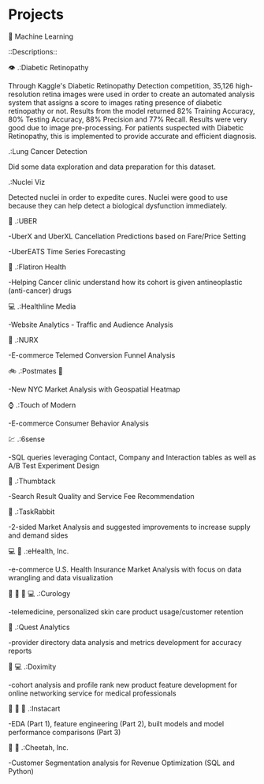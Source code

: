 # Projects
:robot: Machine Learning

::Descriptions::

:eye: .:Diabetic Retinopathy

Through	Kaggle's	Diabetic	Retinopathy	Detection	competition, 35,126	high-resolution retina images were used in	order	to	create	an	automated	analysis	system	that	assigns	a	score	to	images rating	presence	of	diabetic	retinopathy or not. Results	from	the	model	returned	82%	Training	Accuracy,	80%	Testing	Accuracy,	88%	Precision and	77%	Recall.	Results	were	very	good	due	to	image	pre-processing.	For	patients	suspected with	Diabetic	Retinopathy,	this	is	implemented	to	provide	accurate	and	efficient	diagnosis.	

.:Lung Cancer Detection

Did some data exploration and data preparation for this dataset.

.:Nuclei Viz

Detected nuclei in order to expedite cures. Nuclei were good to use because they can help detect a biological dysfunction immediately.
                                                                                                                                                                                                                               
:car: .:UBER

-UberX and UberXL Cancellation Predictions based on Fare/Price Setting

-UberEATS Time Series Forecasting

:hospital: .:Flatiron Health

-Helping Cancer clinic understand how its cohort is given antineoplastic (anti-cancer) drugs

:computer: .:Healthline Media

-Website Analytics - Traffic and Audience Analysis

:pill: .:NURX

-E-commerce Telemed Conversion Funnel Analysis

:bike: .:Postmates :taco:

-New NYC Market Analysis with Geospatial Heatmap

:watch: .:Touch of Modern

-E-commerce Consumer Behavior Analysis

:chart: .:6sense

-SQL queries leveraging Contact, Company and Interaction tables as well as A/B Test Experiment Design

:hammer: .:Thumbtack 

-Search Result Quality and Service Fee Recommendation

:truck: .:TaskRabbit

-2-sided Market Analysis and suggested improvements to increase supply and demand sides

:computer: :hospital: .:eHealth, Inc.

-e-commerce U.S. Health Insurance Market Analysis with focus on data wrangling and data visualization

:girl: :pill: :convenience_store: :computer: .:Curology

-telemedicine, personalized skin care product usage/customer retention

:hospital: .:Quest Analytics

-provider directory data analysis and metrics development for accuracy reports

:hospital: :computer: .:Doximity

-cohort analysis and profile rank new product feature development for online networking service for medical professionals

:eggplant: :pear: :handbag: .:Instacart

-EDA (Part 1), feature engineering (Part 2), built models and model performance comparisons (Part 3)

:truck:  :apple:  .:Cheetah, Inc.

-Customer Segmentation analysis for Revenue Optimization (SQL and Python)
